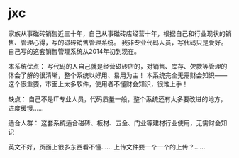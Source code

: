 # jxc
家族从事磁砖销售近三十年，自己从事磁砖店经营十年，根据自己和行业现状的销售、管理心得，写的磁砖销售管理系统。
我非专业代码人员，写代码只是爱好。自己写的这套销售管理系统从2014年初到现在。

本系统优点：
写代码的人自己就是经营磁砖店的，对销售、库存、欠款等管理的体会了解的很清晰，整个系统以好用、易用为主！
本系统完全无需财会知识——这个很重要，市面上太多软件，使用者不懂财会知识，很难上手！

缺点：
自己不是IT专业人员，代码质量一般，整个系统还有太多要改进的地方，进度缓慢……

适合人群：
这套系统适合磁砖、板材、五金、门业等建材行业使用，无需财会知识

英文不好，页面上很多东西看不懂……
上传文件要一个一个的上传？……
